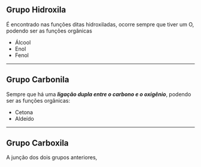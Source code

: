 ## Grupo Hidroxila

É encontrado nas funções ditas hidroxiladas, ocorre sempre que tiver um O, podendo ser as funções orgânicas

- Álcool
- Enol
- Fenol
---
## Grupo Carbonila

Sempre que há uma ***ligação dupla entre o carbono e o oxigênio***, podendo ser as funções orgânicas:

- Cetona 
- Aldeído
---
## Grupo Carboxila

A junção dos dois grupos anteriores, 